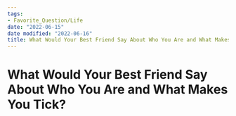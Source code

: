 ```yaml
---
tags:
- Favorite_Question/Life
date: "2022-06-15"
date modified: "2022-06-16"
title: What Would Your Best Friend Say About Who You Are and What Makes You Tick?
---
```


# What Would Your Best Friend Say About Who You Are and What Makes You Tick?
